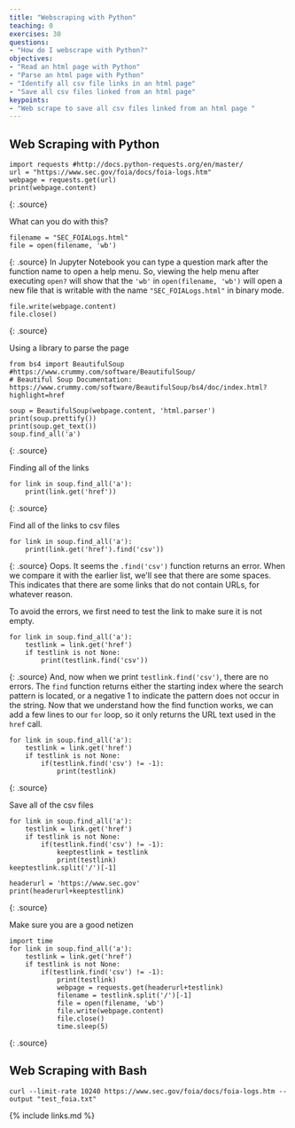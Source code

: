 ```yaml
---
title: "Webscraping with Python"
teaching: 0
exercises: 30
questions:
- "How do I webscrape with Python?"
objectives:
- "Read an html page with Python"
- "Parse an html page with Python"
- "Identify all csv file links in an html page"
- "Save all csv files linked from an html page"
keypoints:
- "Web scrape to save all csv files linked from an html page "
---
```

## Web Scraping with Python
~~~
import requests #http://docs.python-requests.org/en/master/ 
url = "https://www.sec.gov/foia/docs/foia-logs.htm"
webpage = requests.get(url)
print(webpage.content)
~~~
{: .source}

What can you do with this?
~~~
filename = "SEC_FOIALogs.html"
file = open(filename, 'wb')
~~~
{: .source}
In Jupyter Notebook you can type a question mark after the function name to open a help menu.  So, viewing the help menu after executing `open?` will show that the `'wb'` in `open(filename, 'wb')` will open a new file that is writable with the name `"SEC_FOIALogs.html"` in binary mode.

~~~
file.write(webpage.content)
file.close()
~~~
{: .source}

Using a library to parse the page
~~~
from bs4 import BeautifulSoup #https://www.crummy.com/software/BeautifulSoup/ 
# Beautiful Soup Documentation: https://www.crummy.com/software/BeautifulSoup/bs4/doc/index.html?highlight=href 

soup = BeautifulSoup(webpage.content, 'html.parser')
print(soup.prettify())
print(soup.get_text())
soup.find_all('a')
~~~
{: .source}


Finding all of the links
~~~
for link in soup.find_all('a'):
    print(link.get('href'))
~~~
{: .source}

Find all of the links to csv files
~~~
for link in soup.find_all('a'):
    print(link.get('href').find('csv'))
~~~
{: .source}
Oops. It seems the `.find('csv')` function returns an error.  When we compare it with the earlier list, 
we'll see that there are some spaces. This indicates that there are some links that do not contain URLs, 
for whatever reason. 

To avoid the errors, we first need to test the link to make sure it is not empty.  
~~~
for link in soup.find_all('a'):
    testlink = link.get('href')
    if testlink is not None:
        print(testlink.find('csv'))
~~~
{: .source}
And, now when we print `testlink.find('csv')`, there are no errors. The `find` function returns either the starting index where the search pattern is located, or a negative 1 to indicate the pattern does not occur in the string.  Now that we understand how the find function works, we can add a few lines to our `for` loop, so it only returns the URL text used in the `href` call.
~~~
for link in soup.find_all('a'):
    testlink = link.get('href')
    if testlink is not None:
        if(testlink.find('csv') != -1):
            print(testlink)
~~~
{: .source}


Save all of the csv files
~~~
for link in soup.find_all('a'):
    testlink = link.get('href')
    if testlink is not None:
        if(testlink.find('csv') != -1):
            keeptestlink = testlink
            print(testlink)
keeptestlink.split('/')[-1]

headerurl = 'https://www.sec.gov'
print(headerurl+keeptestlink)
~~~
{: .source}


Make sure you are a good netizen
~~~
import time
for link in soup.find_all('a'):
    testlink = link.get('href')
    if testlink is not None:
        if(testlink.find('csv') != -1):
            print(testlink)
            webpage = requests.get(headerurl+testlink)
            filename = testlink.split('/')[-1]
            file = open(filename, 'wb')
            file.write(webpage.content)
            file.close()
            time.sleep(5)
~~~            
{: .source}

## Web Scraping with Bash
`curl --limit-rate 10240 https://www.sec.gov/foia/docs/foia-logs.htm --output "test_foia.txt"`


{% include links.md %}

